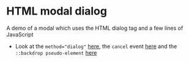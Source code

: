 # HTML modal dialog

A demo of a modal which uses the HTML dialog tag and a few lines of JavaScript

- Look at the `method="dialog"` [here](https://developer.mozilla.org/en-US/docs/Web/HTML/Element/dialog), the `cancel` event [here](https://developer.mozilla.org/en-US/docs/Web/API/HTMLDialogElement/cancel_event) and the `::backdrop pseudo-element` [here](https://developer.mozilla.org/en-US/docs/Web/CSS/::backdrop)
